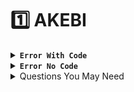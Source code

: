 # 1️⃣ AKEBI

<details>

<summary><strong><code>Error With Code</code></strong></summary>

## <mark style="color:yellow;">The</mark> <mark style="color:yellow;"></mark><mark style="color:yellow;">`Runtime error 5/139. Error: Validation check error`</mark> <mark style="color:yellow;"></mark><mark style="color:yellow;">appears when the system time is set incorrectly in Windows.</mark>

<img src="../.gitbook/assets/image (4).png" alt="" data-size="original">

\-> Fix :&#x20;

&#x20;![](<../.gitbook/assets/image (1) (1).png>)

<img src="../.gitbook/assets/image (46).png" alt="" data-size="original">

### <mark style="color:yellow;">\[Warn] Found new version. Downloading... \[Error] Version verification failed: The current version is outdated.</mark> <a href="#warn-found-new-version.-downloading...-error-version-verification-failed-the-current-version-is-outd" id="warn-found-new-version.-downloading...-error-version-verification-failed-the-current-version-is-outd"></a>

If after launching you have such a console (screenshot below), it means that an update has been released and a new build (version) has been downloaded to the same folder.

![](https://docs.akebi.wiki/\~gitbook/image?url=https:%2F%2F735162219-files.gitbook.io%2F%7E%2Ffiles%2Fv0%2Fb%2Fgitbook-x-prod.appspot.com%2Fo%2Fspaces%252FZbKaBGYDYr0igtCwvs4p%252Fuploads%252FZSa9Xr4SKLlIzQJGXPNn%252Fimage.png%3Falt=media%26token=46f0e65a-3954-488c-906a-2a5dd6b90f47\&width=768\&dpr=4\&quality=100\&sign=785fa4fa8d8d82212fceba3605d2d74d893218c3ac2279897ef76c5e3649184e)

### <mark style="color:yellow;">Error at hooking API ''LoadStringA'' Dumping first 32 bytes: 48 8B C4 48 89 58 08</mark> <a href="#error-at-hooking-api-loadstringa-dumping-first-32-bytes-48-8b-c4-48-89-58-08" id="error-at-hooking-api-loadstringa-dumping-first-32-bytes-48-8b-c4-48-89-58-08"></a>

1. Open cmd as administrator
2. Type in `sfc /scannow`
3. Wait for the scan to finish
4. After it is finished, type in `DISM /Online /Clean-up /RestoreHealth`
5. Restart your PC

### <mark style="color:yellow;">Error at hooking API "LdrFindResource\_U" Dumping first 32 bytes: 48 89 5C 24 08 48</mark> <a href="#error-at-hooking-api-ldrfindresource_u-dumping-first-32-bytes-48-89-5c-24-08-48" id="error-at-hooking-api-ldrfindresource_u-dumping-first-32-bytes-48-89-5c-24-08-48"></a>

Update Microsoft Visual Runtime [https://learn.microsoft.com/en-US/cpp/windows/latest-supported-vc-redist?view=msvc-170](https://learn.microsoft.com/en-US/cpp/windows/latest-supported-vc-redist?view=msvc-170) (all versions from old to new must be downloaded) or [https://www.techpowerup.com/download/visual-c-redistributable-runtime-package-all-in-one/](https://www.techpowerup.com/download/visual-c-redistributable-runtime-package-all-in-one/) (run the .bat file after unzipping it into the folder (the six-pointed icon) and wait for the installation)



### <mark style="color:yellow;">Source Code error, File not found?</mark>

<img src="../.gitbook/assets/image (26).png" alt="" data-size="original">

For this error, use the Setting file to enter your key and then paste the old config file .

### <mark style="color:yellow;">ERROR Failed Connect to server , How to fix ?</mark>

<img src="../.gitbook/assets/image (28).png" alt="" data-size="original">

### If this error occurs, use VPN to try opening for example: 1.1.1.1

### <mark style="color:yellow;">Error code: 31-4302</mark>&#x20;

Go to Settings section Turn off protection: Use predefined file signatures :

<img src="../.gitbook/assets/image (31).png" alt="" data-size="original">

IF you see Orther File Detele them .

<img src="../.gitbook/assets/image (44).png" alt="" data-size="original">

### <mark style="color:yellow;">Injection failed: Cannot find AC driver, further game loading is insecure. You can disable this check by adding ''Disable Driver Check = true' in 'Inject' section in.ini file. OK</mark> <a href="#injection-failed-cannot-find-ac-driver-further-game-loading-is-insecure.-you-can-disable-this-check" id="injection-failed-cannot-find-ac-driver-further-game-loading-is-insecure.-you-can-disable-this-check"></a>

If this error occurs, you are asked to add **DisableDriverCheck = true** to cfg.ini, but each user has its own name and format, so you will have to find it yourself. You have to open each file with a text cheat and find it

At first it will look like this

Copy

```
[GenshinImpact]
Path = C:\Program Files\Genshin Impact\Genshin Impact game\GenshinImpact.exe
```

Then you indent 2 lines and on line 4 add \[Inject] and after it on a new line **DisableDriverCheck = true**

An example of what it should look like:

Copy

```
[GenshinImpact]
Path = C:\Program Files\Genshin Impact\Genshin Impact game\GenshinImpact.exe

[Inject]
DisableDriverCheck = true
```

Or

```
[GenshinImpact]
Path = C:\Program Files\Genshin Impact game\Genshin Impact game\GenshinImpact.exe

[Inject]
DisableDriverCheck = true
DisableProtectionCheck = true
```

</details>

<details>

<summary><strong><code>Error No Code</code></strong></summary>

### <mark style="color:yellow;">Interactive Map / Cheat menu is shifted, what to do?</mark> <a href="#interactive-map-cheat-menu-is-shifted-what-to-do" id="interactive-map-cheat-menu-is-shifted-what-to-do"></a>

* Turn off-screen scaling if it is enabled (set it to 100%)
* If you like to play in **Full Screen** **mode**, and you have _stretched the game resolution from 2560x1440 windowed_ to _your monitor resolution of 3840x2160_ for **Full Screen mode**, then the solution to your problem is below.

**You can :**

* a) Set the maximum screen resolution of the game to match the maximum resolution of your screen _3840x2160 main monitor = 3840x2160 game resolution_ (If it is important for you to play in this mode)
* b) Reduce the resolution of your display (screen) in Windows settings to a value acceptable to you (**DON'T TOUCH THE SCALE TAB!!!**). And after entering the game you will have in your settings the maximum resolution that you set (_was 3840_ you _set 2560_ in the display settings, so the maximum resolution of the game on the whole _screen will be 2560_).

### <mark style="color:yellow;">The cheat starts the game, but there is no console</mark> <a href="#the-cheat-starts-the-game-but-there-is-no-console" id="the-cheat-starts-the-game-but-there-is-no-console"></a>

1. Check your cfg.json for errors.
2. Check your cfg.ini for correct path to genshin (check with official launcher where genshin executable file is and compare specified directories).
3. Try to delete all cfg in cheat folder.

### <mark style="color:yellow;">In the console error \[warn] Exception 0XE (your error)</mark> <a href="#in-the-console-error-warn-exception-0xe-your-error" id="in-the-console-error-warn-exception-0xe-your-error"></a>

#### Solutions to problems (you can try any way) <a href="#solutions-to-problems-you-can-try-any-way" id="solutions-to-problems-you-can-try-any-way"></a>

* Remove all map tags and esp settings from cfg.
* Remove the paternoster scanner.
* Check your cfg validity.

### <mark style="color:yellow;">Cheat not responding to hotkeys and other stuff</mark> <a href="#cheat-not-responding-to-hotkeys-and-other-stuff" id="cheat-not-responding-to-hotkeys-and-other-stuff"></a>

* Remove the cfg.json and try to do the actions that didn't work for you again (before that you should configure the cheat as you need it)

### <mark style="color:yellow;">The game starts with the cheat and immediately crashes</mark> <a href="#the-game-starts-with-the-cheat-and-immediately-crashes" id="the-game-starts-with-the-cheat-and-immediately-crashes"></a>

* Check the version of your Windows, if it is lower than Windows10 - Windows11 then the cheat will not run for you (Windwos7, XP, Vista, etc. are not supported, Windows8 is not known).
* Check your **cfg.json** for broken lines (it could be empty, or the coding is broken, check on JSON validate websites)
* Check if you have any third-party anticheats running in your processes (vanguard, faceit, etc.)
* Check if you have antiviruses running (even if you were sure they were turned off, check again, make sure the checkboxes for scanning or protection are turned off).
* Download the new version of the Lauder from the link you were given, or you know (if you were given a link to the **mega disk**, it is **not a direct link**).
* Check the path to the **Genshin** and **Akebi** folder, if they contain **broken characters, emoji, invisible characters and anything else that might look weird somehow**, remove them or move the folder to a normal location.
* Check the version of the game running with the software and without it, if they are different, then you have a path to the old version of the game in the software (change/remove the path in cfg.ini )

### <mark style="color:yellow;">For those of you whose game has 2 drives!</mark>

Desktop Right click on Genshin and select <mark style="color:orange;">\[Open file Location]</mark> - Scroll up and select the folder <mark style="color:orange;">\[Genshin Impact game]</mark> which will appear to you like this.

![](<../.gitbook/assets/image (3) (1) (1) (1) (1) (1) (1).png>)![](<../.gitbook/assets/image (21).png>)

Then you copy this path into Akebilaucher's path selection section and it will show a folder for you to select genshinImpact.exe .

### <mark style="color:yellow;">Why didn't I show the menu and crashed when I came in game ?</mark>

* If you do not show menu please check if you are enabling overplay software showing parameters such as MSIburner, if yes please turn it off . press F1 to open the menu or mark ' according to your file setting.&#x20;

### <mark style="color:yellow;">Why am I deleted laucher when I switched on ?</mark>

\- You go <mark style="color:orange;">\[Windows Security]</mark> - <mark style="color:orange;">\[Viruss & threat protection]</mark> sections <mark style="color:orange;">\[Viruss & threat protection settings]</mark> select <mark style="color:orange;">\[Manage settings]</mark> Turn off all .\
**-** Go <mark style="color:orange;">\[App & Bowser control]</mark> - Select <mark style="color:orange;">\[Reputation based protection setting</mark>] - Turn off all .

### <mark style="color:yellow;">How do I enable kill aura ?</mark>

\- Go to \[Setting] enable dangerous function , after enabling it will show up at Item <mark style="color:red;">\[World]</mark>&#x20;

### <mark style="color:yellow;">ERROR ManualMap: Failed to initialize static TLS for image. Error: 0</mark>

Download these 2 files : [Driver](https://drive.google.com/drive/folders/1LkP66KHFBcu3IVi6AxCdj7JU5Vrx4H7n?usp=sharing)\
After downloading please coppy 2 this folder into akebi folder

### <mark style="color:yellow;">Why can't I download akebi ?</mark>

IF you download this link : [http://akebi-private.com/uploads/AkebiPrivate.zip](http://akebi-private.com/uploads/AkebiPrivate.zip)

you may not be able to download first you try using VPN (there will be some countries it will not support download) or change to mega .

Link mega example : [https://mega.nz](https://mega.nz/file/tb0lCSKL#9pvRkl4hWRUvaUb-jk1vp1tIyQfu1dqLteH3KMYlKm0)

If you stick the password request please change the browser and reload .

### <mark style="color:red;">For those who have tried the above ways and still can not, please reinstall the window</mark>

Download link WIn 10 iso: [here](https://support.microsoft.com/en-us/windows/create-an-iso-file-for-windows-10-38547366-1dcb-7afd-1726-9eb222d72705)&#x20;

Download link WIn 11 iso: here

### <mark style="color:yellow;">What is a download Link for people with launch problems ?</mark>

For those who do not run files as usual If you want to use this File, do the following steps\
Go in <mark style="color:orange;">\[Windows Security]</mark> - <mark style="color:orange;">\[Viruss & threat protection]</mark> sections <mark style="color:orange;">\[Viruss & threat protection settings]</mark> select <mark style="color:orange;">\[Manage settings</mark>] Turn off all .

* Selects Exclusions <mark style="color:orange;">\[ add or remove Exclusions]</mark> Select Folder , Select the folder section , select the folder akebi (this selection will ignore almost the firewall to let the file run and do not need to turn off anything more) as I understand the fins .&#x20;

</details>

<details>

<summary>Questions You May Need</summary>

## <mark style="color:yellow;">How To Safe ?</mark>

* The advice for you guys is to keep the delay range 20m, 30m, don't touch it.
* Don't go to other people's Worlds <mark style="color:blue;">(friends, bth)</mark> if it doesn't have RP or Lo UID Whether it is safe or not is a matter of chance, there is no cheat that is 100% safe except for 1 house but has few features.

## <mark style="color:yellow;">How to get File TP ?</mark>

Here : [Click](https://discord.com/channels/1104940962804936856/1231627318380859514)

### <mark style="color:yellow;">How do I enable kill aura ?</mark>

* Go to ![](<../.gitbook/assets/image (1) (1) (1) (1) (1) (1) (1) (1) (1).png>)
* &#x20;![](<../.gitbook/assets/image (2) (1) (1) (1) (1) (1) (1) (1).png>) **Enable** dangerous function , after enabling it will show up at  .<img src="../.gitbook/assets/image (3) (1) (1) (1) (1).png" alt="" data-size="original">
* Enable :
* &#x20;![](<../.gitbook/assets/image (4) (1) (1).png>)
* value to 300-500k dmg ( crash dmg  mode )
* Or enable ![](<../.gitbook/assets/image (29).png>)

### <mark style="color:yellow;">How do I turn on the interactive map?</mark>

* Open the map - Look at the left corner of the map. The word sync map will appear .
* Just pull it out like a menu .

### <mark style="color:yellow;">Why isn't my auto-challenge working?</mark>

* Turn off no clip  .
* Check the operating range and if it's too far, run along the path until it gets it .

### <mark style="color:yellow;">Why can't you solve the puzzle yourself?</mark>

* It will do whatever is in the filter .
* Otherwise, understand .

### <mark style="color:yellow;">The shows info do nothing?</mark>

* Because the AKEBI interface has been updated, you want to see the information panel .
* Go to TP section ![](<../.gitbook/assets/image (17).png>) Press the eye icon to display .
* The function display panel is similar .

### <mark style="color:yellow;">Why is my Menu so small? How can I make it as big as the video?</mark>

* When you open the menu, look at the right corner of the menu and you will see this <img src="../.gitbook/assets/image (23).png" alt="" data-size="line"> scale here&#x20;

### <mark style="color:yellow;">How can I see the description of that feature and what effect it has?</mark>

* Point your mouse on this icon![](<../.gitbook/assets/image (22).png>)it will describe the function for you.

### <mark style="color:yellow;">How to display file extensions like json, exe etc!</mark>

* File .json (for those who don't see it ) - go to the teleports folder press View-go to the show section and select File name extension :
*

    <figure><img src="../.gitbook/assets/Screenshot 2023-10-03 132433.png" alt=""><figcaption></figcaption></figure>

<img src="../.gitbook/assets/image (18).png" alt="" data-size="original">

</details>
